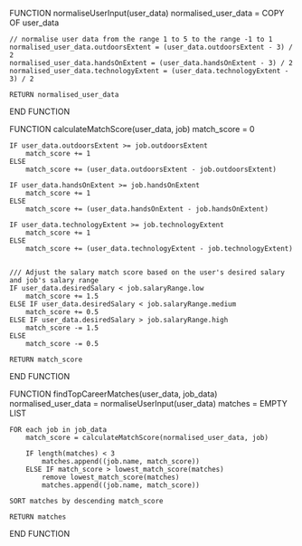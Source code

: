 FUNCTION normaliseUserInput(user_data)
normalised_user_data = COPY OF user_data

    // normalise user data from the range 1 to 5 to the range -1 to 1
    normalised_user_data.outdoorsExtent = (user_data.outdoorsExtent - 3) / 2
    normalised_user_data.handsOnExtent = (user_data.handsOnExtent - 3) / 2
    normalised_user_data.technologyExtent = (user_data.technologyExtent - 3) / 2

    RETURN normalised_user_data

END FUNCTION

FUNCTION calculateMatchScore(user_data, job)
match_score = 0

    IF user_data.outdoorsExtent >= job.outdoorsExtent
        match_score += 1
    ELSE
        match_score += (user_data.outdoorsExtent - job.outdoorsExtent)

    IF user_data.handsOnExtent >= job.handsOnExtent
        match_score += 1
    ELSE
        match_score += (user_data.handsOnExtent - job.handsOnExtent)

    IF user_data.technologyExtent >= job.technologyExtent
        match_score += 1
    ELSE
        match_score += (user_data.technologyExtent - job.technologyExtent)


    /// Adjust the salary match score based on the user's desired salary and job's salary range
    IF user_data.desiredSalary < job.salaryRange.low
        match_score += 1.5
    ELSE IF user_data.desiredSalary < job.salaryRange.medium
        match_score += 0.5
    ELSE IF user_data.desiredSalary > job.salaryRange.high
        match_score -= 1.5
    ELSE
        match_score -= 0.5

    RETURN match_score

END FUNCTION

FUNCTION findTopCareerMatches(user_data, job_data)
normalised_user_data = normaliseUserInput(user_data)
matches = EMPTY LIST

    FOR each job in job_data
        match_score = calculateMatchScore(normalised_user_data, job)

        IF length(matches) < 3
            matches.append((job.name, match_score))
        ELSE IF match_score > lowest_match_score(matches)
            remove lowest_match_score(matches)
            matches.append((job.name, match_score))

    SORT matches by descending match_score

    RETURN matches

END FUNCTION
